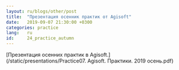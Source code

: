 ```yaml
---
layout: ru/blogs/other/post
title:  "Презентация осенник практик от Agisoft"
date:   2019-09-07 21:30:00 +0300
categories: practice
lang:   ru
id:     24_practice_autumn
---
```


[Презентация осенних практик в Agisoft.](/static/presentations/Practice07. Agisoft. Практики. 2019 осень.pdf)
